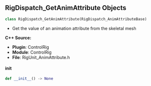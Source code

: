 ## RigDispatch_GetAnimAttribute Objects

```python
class RigDispatch_GetAnimAttribute(RigDispatch_AnimAttributeBase)
```

* Get the value of an animation attribute from the skeletal mesh

**C++ Source:**

- **Plugin**: ControlRig
- **Module**: ControlRig
- **File**: RigUnit_AnimAttribute.h

<a id="unreal.RigDispatch_GetAnimAttribute.__init__"></a>

#### __init__

```python
def __init__() -> None
```

<a id="unreal.RigDispatch_SetAnimAttribute"></a>